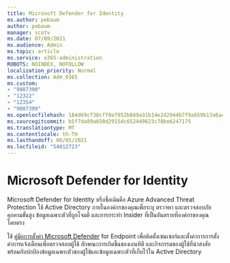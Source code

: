 ```yaml
---
title: Microsoft Defender for Identity
ms.author: pebaum
author: pebaum
manager: scotv
ms.date: 07/09/2021
ms.audience: Admin
ms.topic: article
ms.service: o365-administration
ROBOTS: NOINDEX, NOFOLLOW
localization_priority: Normal
ms.collection: Adm_O365
ms.custom:
- "9007390"
- "12322"
- "12354"
- "9007399"
ms.openlocfilehash: 184d69cf38cff0e7952b889a31b14e2d2944b7f9a659b13a6a417c0184557a36
ms.sourcegitcommit: b5f7da89a650d2915dc652449623c78be6247175
ms.translationtype: MT
ms.contentlocale: th-TH
ms.lasthandoff: 08/05/2021
ms.locfileid: "54012723"
---
```

# <a name="microsoft-defender-for-identity"></a>Microsoft Defender for Identity

Microsoft Defender for Identity หรือชื่อเดิมคือ Azure Advanced Threat Protection ใช้ Active Directory ภายในองค์กรของคุณเพื่อระบุ ตรวจหา และตรวจสอบภัยคุกคามขั้นสูง ข้อมูลเฉพาะตัวที่ถูกโจมตี และการกระทํา Insider ที่เป็นอันตรายที่องค์กรของคุณโดยตรง 

ใช้ [คู่มือการตั้งค่า Microsoft Defender](https://admin.microsoft.com/adminportal/home#/modernonboarding/defenderatpsetup) for Endpoint เพื่อติดตั้งเซนเซอร์และตั้งค่าการการตั้งค่าการแจ้งเตือนเพื่อตรวจสอบผู้ใช้ ลักษณะการเกิดขึ้นของเอนทิตี และกิจกรรมของผู้ใช้ที่น่าสงสัย พร้อมกับปกป้องข้อมูลเฉพาะตัวของผู้ใช้และข้อมูลเฉพาะตัวที่เก็บไว้ใน Active Directory
